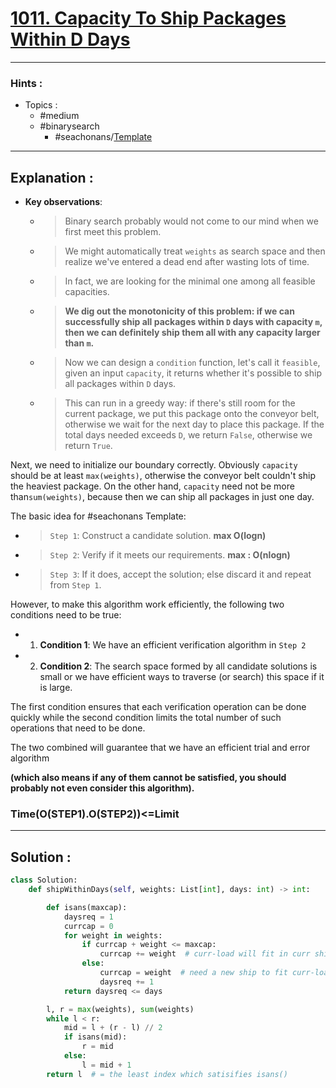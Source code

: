 # [1011. Capacity To Ship Packages Within D Days](https://leetcode.com/problems/capacity-to-ship-packages-within-d-days/)

---

### Hints :

-   Topics :
    -   #medium
    -   #binarysearch
        -   #seachonans/[Template](https://leetcode.com/discuss/general-discussion/786126/Python-Powerful-Ultimate-Binary-Search-Template.-Solved-many-problems)

---

## Explanation :

-   **Key observations**:

    -   > Binary search probably would not come to our mind when we first meet this problem.
    -   > We might automatically treat `weights` as search space and then realize we've entered a dead end after wasting lots of time.
    -   > In fact, we are looking for the minimal one among all feasible capacities.
    -   > **We dig out the monotonicity of this problem: if we can successfully ship all packages within `D` days with capacity `m`, then we can definitely ship them all with any capacity larger than `m`.**
    -   > Now we can design a `condition` function, let's call it `feasible`, given an input `capacity`, it returns whether it's possible to ship all packages within `D` days.
    -   > This can run in a greedy way: if there's still room for the current package, we put this package onto the conveyor belt, otherwise we wait for the next day to place this package. If the total days needed exceeds `D`, we return `False`, otherwise we return `True`.

Next, we need to initialize our boundary correctly. Obviously `capacity` should be at least `max(weights)`, otherwise the conveyor belt couldn't ship the heaviest package. On the other hand, `capacity` need not be more than`sum(weights)`, because then we can ship all packages in just one day.

The basic idea for #seachonans Template:

-   > `Step 1`: Construct a candidate solution. **max O(logn)**
-   > `Step 2`: Verify if it meets our requirements. **max : O(nlogn)**
-   > `Step 3`: If it does, accept the solution; else discard it and repeat from `Step 1`.

However, to make this algorithm work efficiently, the following two conditions need to be true:

-   1.  **Condition 1**: We have an efficient verification algorithm in `Step 2`

-   2.  **Condition 2**: The search space formed by all candidate solutions is small or we have efficient ways to traverse (or search) this space if it is large.

The first condition ensures that each verification operation can be done quickly while the second condition limits the total number of such operations that need to be done.

The two combined will guarantee that we have an efficient trial and error algorithm

**(which also means if any of them cannot be satisfied, you should probably not even consider this algorithm).**

### Time(O(STEP1).O(STEP2))<=Limit

---

## Solution :

```python
class Solution:
    def shipWithinDays(self, weights: List[int], days: int) -> int:

        def isans(maxcap):
            daysreq = 1
            currcap = 0
            for weight in weights:
                if currcap + weight <= maxcap:
                    currcap += weight  # curr-load will fit in curr ship so fit it
                else:
                    currcap = weight  # need a new ship to fit curr-load and further on
                    daysreq += 1
            return daysreq <= days

        l, r = max(weights), sum(weights)
        while l < r:
            mid = l + (r - l) // 2
            if isans(mid):
                r = mid
            else:
                l = mid + 1
        return l  # = the least index which satisifies isans()
```
